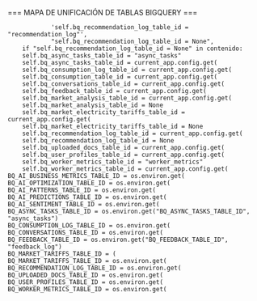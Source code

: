 === MAPA DE UNIFICACIÓN DE TABLAS BIGQUERY ===

                'self.bq_recommendation_log_table_id = "recommendation_log"',
                "self.bq_recommendation_log_table_id = None",
        if "self.bq_recommendation_log_table_id = None" in contenido:
        self.bq_async_tasks_table_id = "async_tasks"
        self.bq_async_tasks_table_id = current_app.config.get(
        self.bq_consumption_log_table_id = current_app.config.get(
        self.bq_consumption_table_id = current_app.config.get(
        self.bq_conversations_table_id = current_app.config.get(
        self.bq_feedback_table_id = current_app.config.get(
        self.bq_market_analysis_table_id = current_app.config.get(
        self.bq_market_analysis_table_id = None
        self.bq_market_electricity_tariffs_table_id = current_app.config.get(
        self.bq_market_electricity_tariffs_table_id = None
        self.bq_recommendation_log_table_id = current_app.config.get(
        self.bq_recommendation_log_table_id = None
        self.bq_uploaded_docs_table_id = current_app.config.get(
        self.bq_user_profiles_table_id = current_app.config.get(
        self.bq_worker_metrics_table_id = "worker_metrics"
        self.bq_worker_metrics_table_id = current_app.config.get(
    BQ_AI_BUSINESS_METRICS_TABLE_ID = os.environ.get(
    BQ_AI_OPTIMIZATION_TABLE_ID = os.environ.get(
    BQ_AI_PATTERNS_TABLE_ID = os.environ.get(
    BQ_AI_PREDICTIONS_TABLE_ID = os.environ.get(
    BQ_AI_SENTIMENT_TABLE_ID = os.environ.get(
    BQ_ASYNC_TASKS_TABLE_ID = os.environ.get("BQ_ASYNC_TASKS_TABLE_ID", "async_tasks")
    BQ_CONSUMPTION_LOG_TABLE_ID = os.environ.get(
    BQ_CONVERSATIONS_TABLE_ID = os.environ.get(
    BQ_FEEDBACK_TABLE_ID = os.environ.get("BQ_FEEDBACK_TABLE_ID", "feedback_log")
    BQ_MARKET_TARIFFS_TABLE_ID = (
    BQ_MARKET_TARIFFS_TABLE_ID = os.environ.get(
    BQ_RECOMMENDATION_LOG_TABLE_ID = os.environ.get(
    BQ_UPLOADED_DOCS_TABLE_ID = os.environ.get(
    BQ_USER_PROFILES_TABLE_ID = os.environ.get(
    BQ_WORKER_METRICS_TABLE_ID = os.environ.get(

